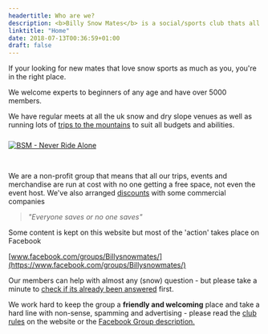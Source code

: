 ```yaml
---
headertitle: Who are we?
description: <b>Billy Snow Mates</b> is a social/sports club thats all about <b>snowboarding and skiing.</b>
linktitle: "Home"
date: 2018-07-13T00:36:59+01:00
draft: false
---
```


If your looking for new mates that love snow sports as much as you, you're in the right place.

We welcome experts to beginners of any age and have over 5000 members.

We have regular meets at all the uk snow and dry slope venues as well as running lots of [trips to the mountains](events/) to suit all budgets and abilities.

<div class="content-center">
    <a href="https://www.facebook.com/groups/Billysnowmates/" target="_blank">
        <img style="margin-top:10px; margin-bottom:30px;" src="uploads/homepage.jpg" alt="BSM - Never Ride Alone" class="rounded img-raised">
    </a>
</div>

We are a non-profit group that means that all our trips, events and merchandise are run at cost with no one getting a free space, not even the event host. We've also arranged [discounts](discounts/) with some commercial companies

> *"Everyone saves or no one saves"*

Some content is kept on this website but most of the 'action' takes place on Facebook

[www.facebook.com/groups/Billysnowmates/](https://www.facebook.com/groups/Billysnowmates/)

Our members can help with almost any (snow) question - but please take a minute to [check if its already been answered](/faq/) first.

We work hard to keep the group a **friendly and welcoming** place and take a hard line with non-sense, spamming and advertising - please read the [club rules](/rules/) on the website or the [Facebook Group description.](https://www.facebook.com/groups/Billysnowmates/about)